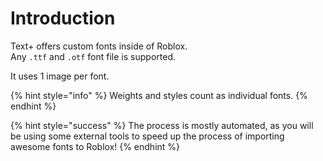 # Introduction

Text+ offers custom fonts inside of Roblox.\
Any `.ttf` and `.otf` font file is supported.

It uses 1 image per font.

{% hint style="info" %}
Weights and styles count as individual fonts.
{% endhint %}

{% hint style="success" %}
The process is mostly automated, as you will be using some external tools to speed up the process of importing awesome fonts to Roblox!
{% endhint %}
